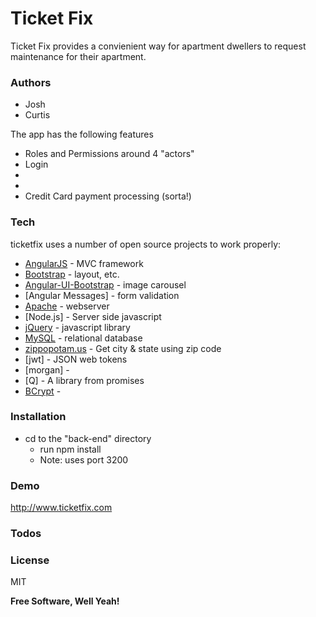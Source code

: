 # Ticket Fix

Ticket Fix provides a convienient way for apartment dwellers to request maintenance for their apartment.

### Authors
- Josh
- Curtis

The app has the following features
- Roles and Permissions around 4 "actors"
- Login
-
-
- Credit Card payment processing (sorta!)

### Tech

ticketfix uses a number of open source projects to work properly:

* [AngularJS] - MVC framework
* [Bootstrap] - layout, etc.
* [Angular-UI-Bootstrap] - image carousel
* [Angular Messages] - form validation
* [Apache] - webserver
* [Node.js] - Server side javascript
* [jQuery] - javascript library
* [MySQL] - relational database
* [zippopotam.us] - Get city & state using zip code
* [jwt] - JSON web tokens
* [morgan] -
* [Q] - A library from promises
* [BCrypt] -

### Installation
  - cd to the "back-end" directory
    * run npm install
    * Note: uses port 3200

### Demo

http://www.ticketfix.com

### Todos


### License

MIT


**Free Software, Well Yeah!**

[//]: # (These are reference links used in the body of this note and get stripped out when the markdown processor does its job. There is no need to format nicely because it shouldn't be seen. Thanks SO - http://stackoverflow.com/questions/4823468/store-comments-in-markdown-syntax)


   [PHP]: <http://www.php.net/>
   [MySQL]: <http://mysql.com>
   [Apache]: <http://apache.org>
   [Bootstrap]: <http://twitter.github.com/bootstrap/>
   [AngularJS]: <http://angularjs.org>
   [jQuery]: <http://jquery.com>
   [Angular-UI-Bootstrap]: <https://angular-ui.github.io/bootstrap/>
   [Angular-Messages]: <>
   [Passport]: <http://passportjs.org/>
   [BCrypt]: <https://github.com/ncb000gt/node.bcrypt.js/>
   [zippopotam.us]: <http://www.zippopotam.us/>
   [ZipCodeAPI.com]: <https://www.zipcodeapi.com/>
